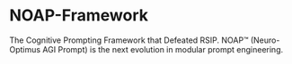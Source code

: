 # NOAP-Framework
The Cognitive Prompting Framework that Defeated RSIP. NOAP™ (Neuro-Optimus AGI Prompt) is the next evolution in modular prompt engineering.

